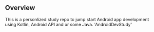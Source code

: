 ## Overview
This is a personlized study repo to jump start Android app development using Kotlin, Android API and or some Java.  'AndroidDevStudy'